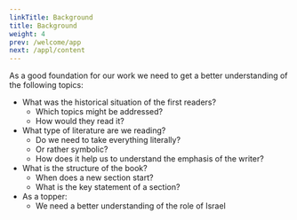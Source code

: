 ```yaml
---
linkTitle: Background
title: Background
weight: 4
prev: /welcome/app
next: /appl/content
---
```


As a good foundation for our work we need to get a better understanding of the following topics:
- What was the historical situation of the first readers? 
    - Which topics might be addressed?
    - How would they read it?
- What type of literature are we reading?
    - Do we need to take everything literally?
    - Or rather symbolic?
    - How does it help us to understand the emphasis of the writer?
- What is the structure of the book?
    - When does a new section start?
    - What is the key statement of a section?
- As a topper:
    - We need a better understanding of the role of Israel
